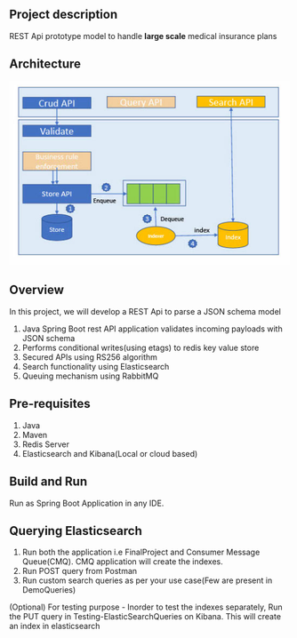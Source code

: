 ## Project description
REST Api prototype model to handle **large scale** medical insurance plans

## Architecture  
![**Architecture**](https://github.com/SaiChandGhanta/medical-insurance-plans/blob/main/ArchitectureDiagram.jpg)


## Overview
In this project, we will develop a REST Api to parse a JSON schema model
1. Java Spring Boot rest API application validates incoming payloads with JSON schema
2. Performs conditional writes(using etags) to redis key value store
3. Secured APIs using RS256 algorithm
4. Search functionality using Elasticsearch
5. Queuing mechanism using RabbitMQ
    
## Pre-requisites
1. Java
2. Maven 
3. Redis Server
4. Elasticsearch and Kibana(Local or cloud based)

## Build and Run 
Run as Spring Boot Application in any IDE.

## Querying Elasticsearch
1. Run both the application i.e FinalProject and Consumer Message Queue(CMQ). CMQ application will create the indexes.
2. Run POST query from Postman
3. Run custom search queries as per your use case(Few are present in DemoQueries)

(Optional) For testing purpose - Inorder to test the indexes separately, Run the PUT query in Testing-ElasticSearchQueries on Kibana. This will create an index in elasticsearch
